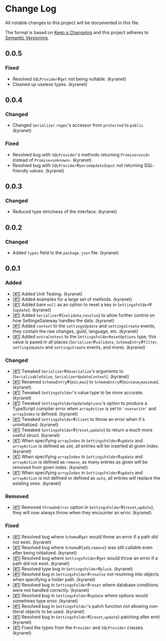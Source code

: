 # Change Log

All notable changes to this project will be documented in this file.

The format is based on [Keep a Changelog](http://keepachangelog.com/)
and this project adheres to [Semantic Versioning](http://semver.org/).

<!--
NOTE: For the contributors, you add new entries to this document following this format:
- [[#PRNUMBER](https://github.com/dirigeants/settings-gateway/pull/PRNUMBER)] The change that has been made. (Author's Github name)
-->

## 0.0.5

### Fixed

- Resolved `SQLProvider`#`get` not being nullable. (kyranet)
- Cleaned up useless types. (kyranet)

## 0.0.4

### Changed

- Changed `Serializer`.`regex`'s accessor from `protected` to `public`. (kyranet)

### Fixed

- Resolved bug with `SQLProvider`'s methods returning `Promise<void>` instead of `Promise<unknown>`. (kyranet)
- Resolved bug with `SQLProvider`#`parseUpdateInput` not returning SQL-friendly values. (kyranet)

## 0.0.3

### Changed

- Reduced type strictness of the interface. (kyranet)

## 0.0.2

### Changed

- Added `types` field to the `package.json` file. (kyranet)

## 0.0.1

### Added

- [[#1][]] Added Unit Testing. (kyranet)
- [[#1][]] Added examples for a large set of methods. (kyranet)
- [[#1][]] Added bare `null` as an option to reset a key in `SettingsFolder`#{`update`}. (kyranet)
- [[#1][]] Added `Serializer`#{`validate`,`resolve`} to allow further control on how SettingsGateway handles the data. (kyranet)
- [[#1][]] Added `context` to the `settingsUpdate` and `settingsCreate` events, they contain the raw changes, guild, language, etc. (kyranet)
- [[#1][]] Added `extraContext` to the `SettingsFolderResetOptions` type, this value is pased in all places (`Serializer`#`validate`, `SchemaEntry`#`filter`, `settingsUpdate` and `settingsCreate` events, and more). (kyranet)

### Changed

- [[#1][]] Tweaked `Serializer`#`deserialize`'s arguments to (`SerializableValue`, `SerializerUpdateContext`). (kyranet)
- [[#1][]] Renamed `SchemaEntry`#{`min`,`max`} to `SchemaEntry`#{`minimum`,`maximum`}. (kyranet)
- [[#1][]] Tweaked `SettingsFolder`'s value type to be more accurate. (kyranet)
- [[#1][]] Tweaked `SettingsFolderUpdateOptions`'s option to produce a TypeScript compiler error when `arrayAction` is set to `'overwrite'` and `arrayIndex` is defined. (kyranet)
- [[#1][]] Tweaked `SettingsFolder`#`client` to throw an error when it's uninitialized. (kyranet)
- [[#1][]] Tweaked `SettingsFolder`#{`reset`,`update`} to return a much more useful struct. (kyranet)
- [[#1][]] When specifying `arrayIndex` in `SettingsFolder`#`update` and `arrayAction` is defined as `add`, all entries will be inserted at given index. (kyranet)
- [[#1][]] When specifying `arrayIndex` in `SettingsFolder`#`update` and `arrayAction` is defined as `remove`, as many entries as given will be removed from given index. (kyranet)
- [[#1][]] When specifying `arrayIndex` in `SettingsFolder`#`update` and `arrayAction` is not defined or defined as `auto`, all entries will replace the existing ones. (kyranet)

### Removed

- [[#1][]] Removed `throwOnError` option in `SettingsFolder`#{`reset`,`update`}, they will now always throw when they encounter an error. (kyranet)

### Fixed

- [[#1][]] Resolved bug where `Schema`#`get` would throw an error if a path did not exist. (kyranet)
- [[#1][]] Resolved bug where `Schema`#{`add`,`remove`} was still callable even after being initialized. (kyranet)
- [[#1][]] Resolved bug where `SettingsFolder`#`get` would throw an error if a path did not exist. (kyranet)
- [[#1][]] Resolved type bug in `SettingsFolder`#`pluck`. (kyranet)
- [[#1][]] Resolved bug in `SettingsFolder`#`resolve` not resolving into objects when specifying a folder path. (kyranet)
- [[#1][]] Resolved bug in `SettingsFolder`#`reset` where database conditions were not handled correctly. (kyranet)
- [[#1][]] Resolved bug in `SettingsFolder`#`update` where options would sometimes type error. (kyranet)
- [[#1][]] Resolved bug in `SettingsFolder`'s patch function not allowing non-literal objects to be used. (kyranet)
- [[#1][]] Resolved bug in `SettingsFolder`#{`reset`,`update`} patching after emit. (kyranet)
- [[#1][]] Fixed the types from the `Provider` and `SQLProvider` classes. (kyranet)

<!-- References, they're to shorten lines -->
[#1]: https://github.com/dirigeants/settings-gateway/pull/1
